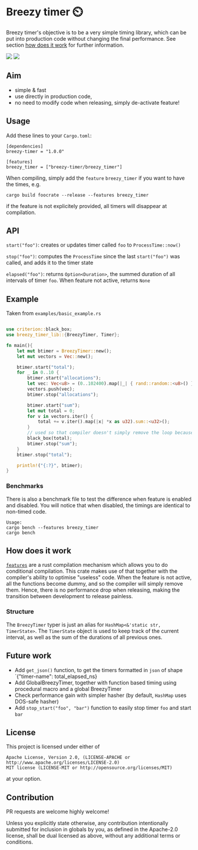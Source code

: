 
# Breezy timer ⏲️

Breezy timer's objective is to be a very simple timing library, which can be put into 
production code without changing the final performance. See section 
[how does it work](#how-does-it-work) for further information.

[![](https://img.shields.io/crates/v/breezy-timer.svg)](https://crates.io/crates/breezy-timer)
[![](https://img.shields.io/badge/docs-latest-blue.svg?style=flat-square)](https://docs.rs/breezy-timer/latest/breezy_timer/)

## Aim
- simple & fast
- use directly in production code, 
- no need to modify code when releasing, simply de-activate feature!

## Usage
Add these lines to your `Cargo.toml`:
```
[dependencies]
breezy-timer = "1.0.0"

[features]
breezy_timer = ["breezy-timer/breezy_timer"]
```
When compiling, simply add the `feature` `breezy_timer` if you want to have the times, e.g.

``` cargo build foocrate --release --features breezy_timer ``` 

if the feature is not explicitely provided, all timers will disappear at compilation.

## API
`start("foo")`: creates or updates timer called `foo` to `ProcessTime::now()`

`stop("foo")`: computes the `ProcessTime` since the last `start("foo")` was called, and adds it to the timer state

`elapsed("foo")`: returns `Option<Duration>`, the summed duration of all intervals of timer `foo`. When feature not active, returns `None`


## Example
Taken from `examples/basic_example.rs`
```rust

use criterion::black_box;
use breezy_timer_lib::{BreezyTimer, Timer};

fn main(){
    let mut btimer = BreezyTimer::new();
    let mut vectors = Vec::new();

    btimer.start("total");
    for _ in 0..10 {
        btimer.start("allocations");
        let vec: Vec<u8> = (0..102400).map(|_| { rand::random::<u8>() }).collect();
        vectors.push(vec);
        btimer.stop("allocations");

        btimer.start("sum");
        let mut total = 0;
        for v in vectors.iter() {
            total += v.iter().map(|x| *x as u32).sum::<u32>();
        }
        // used so that compiler doesn't simply remove the loop because nothing is done with total
        black_box(total);
        btimer.stop("sum");
    }
    btimer.stop("total");

    println!("{:?}", btimer);
}
```

### Benchmarks
There is also a benchmark file to test the difference when feature is enabled and
disabled. You will notice that when disabled, the timings are identical to non-timed
code.

```
Usage:
cargo bench --features breezy_timer
cargo bench
``` 


## How does it work
[`features`](https://doc.rust-lang.org/cargo/reference/features.html) are a rust compilation mechanism 
which allows you to do conditional compilation. This crate makes use of that together
with the compiler's ability to optimise "useless" code. When the feature is not 
active, all the functions become dummy, and so the compiler will simply remove
them. Hence, there is no performance drop when releasing, making the transition 
between development to release painless.

### Structure
The `BreezyTimer` typer is just an alias for `HashMap<&'static str, TimerState>`. The
`TimerState` object is used to keep track of the current interval, as well as the 
sum of the durations of all previous ones. 

## Future work
- Add `get_json()` function, to get the timers formatted in `json` of shape `{"timer-name": total_elapsed_ns}
- Add GlobalBreezyTimer, together with function based timing using 
procedural macro and a global BreezyTimer
- Check performance gain with simpler hasher (by default, `HashMap` uses DOS-safe hasher) 
- Add `stop_start("foo", "bar")` function to easily stop timer `foo` and start `bar`

## License

This project is licensed under either of

    Apache License, Version 2.0, (LICENSE-APACHE or http://www.apache.org/licenses/LICENSE-2.0)
    MIT license (LICENSE-MIT or http://opensource.org/licenses/MIT)

at your option.

## Contribution

PR requests are welcome highly welcome! 

Unless you explicitly state otherwise, any contribution intentionally submitted for inclusion in globals by you, as defined in the Apache-2.0 license, shall be dual licensed as above, without any additional terms or conditions.
